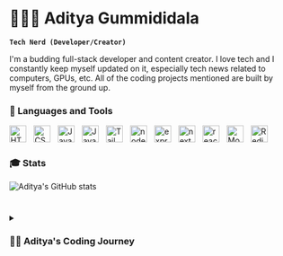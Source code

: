# 👨🏻‍💻 Aditya Gummididala

**`Tech Nerd (Developer/Creator)`**

I'm a budding full-stack developer and content creator. I love tech and I constantly keep myself updated on it, especially tech news related to computers, GPUs, etc. All of the coding projects mentioned are built by myself from the ground up.



### 🧰 Languages and Tools

<img align="left" alt="HTMLT" width="30px" style="padding-right:10px;" src="https://cdn.jsdelivr.net/gh/devicons/devicon/icons/html5/html5-original.svg" />
<img align="left" alt="CSS" width="30px" style="padding-right:10px;" src="https://cdn.jsdelivr.net/gh/devicons/devicon/icons/css3/css3-original.svg" />
<img align="left" alt="JavaScript" width="30px" style="padding-right:10px;" src="https://cdn.jsdelivr.net/gh/devicons/devicon/icons/javascript/javascript-original.svg" />
<img align="left" alt="Java" width="30px" style="padding-right:10px;" src="https://cdn.jsdelivr.net/gh/devicons/devicon/icons/java/java-original.svg" />
<img align="left" alt="Tailwind CSS" width="30px" style="padding-right:10px;" src="https://cdn.jsdelivr.net/gh/devicons/devicon/icons/tailwindcss/tailwindcss-original-wordmark.svg" />
<img align="left" alt="node.js" width="30px" style="padding-right:10px;" src="https://cdn.jsdelivr.net/gh/devicons/devicon/icons/nodejs/nodejs-original.svg" />
<img align="left" alt="express.js" width="30px" style="padding-right:10px;" src="https://cdn.jsdelivr.net/gh/devicons/devicon/icons/express/express-original.svg" />
<img align="left" alt="next.js" width="30px" style="padding-right:10px;" src="https://cdn.jsdelivr.net/gh/devicons/devicon/icons/nextjs/nextjs-original-wordmark.svg" />
<img align="left" alt="react.js" width="30px" style="padding-right:10px;" src="https://cdn.jsdelivr.net/gh/devicons/devicon/icons/react/react-original.svg" />
<img align="left" alt="MongoDB" width="30px" style="padding-right:10px;" src="https://cdn.jsdelivr.net/gh/devicons/devicon/icons/mongodb/mongodb-original-wordmark.svg" />
<img align="left" alt="Redis" width="30px" style="padding-right:10px;" src="https://cdn.jsdelivr.net/gh/devicons/devicon/icons/redis/redis-original.svg" />
<br />

#




#

### 🎓 Stats
![Aditya's GitHub stats](https://github-readme-stats.vercel.app/api?username=AdityaGummididala&show_icons=true&theme=gruvbox_light)


#

<details>
 <summary><h3>👨‍💻 Aditya's Coding Journey</h3></summary>
 It all started when I was 8 and I saw my dad doing something on his computer I asked him what he was doing something he said I'm programming that was the first time I heard the word "programming" few years down the lane I got the interest in game development so I started with c# for a few days then caught up with other works. Again I started coding after my 12th grade started with c again and then started learning c++ in college. 
   
